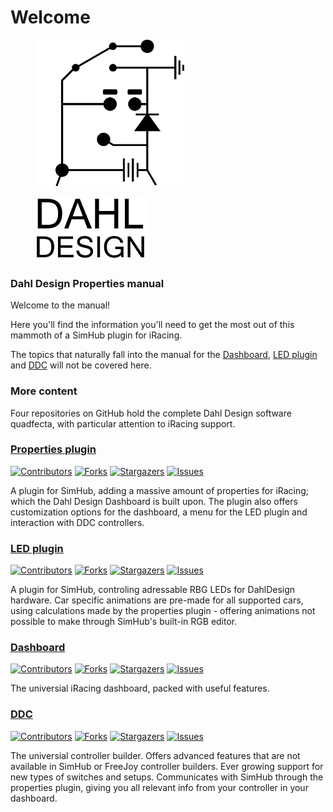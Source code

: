 # Welcome

<figure><img src=".gitbook/assets/spaces_jbYAjQCk3opS973PPvtm_uploads_git-blob-ab398c7e23d1ea0e86e9ecdaa50f57e756ab5314_blackLogo (3).png" alt=""><figcaption></figcaption></figure>

<figure><img src=".gitbook/assets/Dahl design text.PNG" alt=""><figcaption></figcaption></figure>

### Dahl Design Properties manual

Welcome to the manual!

Here you'll find the information you'll need to get the most out of this mammoth of a SimHub plugin for iRacing.

The topics that naturally fall into the manual for the [Dashboard](https://github.com/andreasdahl1987/DahlDesignDash), [LED plugin](https://github.com/andreasdahl1987/DahlDesignLED) and [DDC](https://github.com/andreasdahl1987/DahlDesignDDC) will not be covered here.

### More content

Four repositories on GitHub hold the complete Dahl Design software quadfecta, with particular attention to iRacing support.

### [Properties plugin](https://github.com/andreasdahl1987/DahlDesignProperties)

[![Contributors](https://img.shields.io/github/contributors/andreasdahl1987/DahlDesignProperties.svg?style=for-the-badge)](https://github.com/andreasdahl1987/DahlDesignProperties/graphs/contributors) [![Forks](https://img.shields.io/github/forks/andreasdahl1987/DahlDesignProperties.svg?style=for-the-badge)](https://github.com/andreasdahl1987/DahlDesignProperties/network/members) [![Stargazers](https://img.shields.io/github/stars/andreasdahl1987/DahlDesignProperties.svg?style=for-the-badge)](https://github.com/andreasdahl1987/DahlDesignProperties/stargazers) [![Issues](https://img.shields.io/github/issues/andreasdahl1987/DahlDesignProperties.svg?style=for-the-badge)](https://github.com/andreasdahl1987/DahlDesignProperties/issues)

A plugin for SimHub, adding a massive amount of properties for iRacing; which the Dahl Design Dashboard is built upon. The plugin also offers customization options for the dashboard, a menu for the LED plugin and interaction with DDC controllers.

### [LED plugin](https://github.com/andreasdahl1987/DahlDesignLED)

[![Contributors](https://img.shields.io/github/contributors/andreasdahl1987/DahlDesignLED.svg?style=for-the-badge)](https://github.com/andreasdahl1987/DahlDesignLED/graphs/contributors) [![Forks](https://img.shields.io/github/forks/andreasdahl1987/DahlDesignLED.svg?style=for-the-badge)](https://github.com/andreasdahl1987/DahlDesignLED/network/members) [![Stargazers](https://img.shields.io/github/stars/andreasdahl1987/DahlDesignLED.svg?style=for-the-badge)](https://github.com/andreasdahl1987/DahlDesignLED/stargazers) [![Issues](https://img.shields.io/github/issues/andreasdahl1987/DahlDesignLED.svg?style=for-the-badge)](https://github.com/andreasdahl1987/DahlDesignLED/issues)

A plugin for SimHub, controling adressable RBG LEDs for DahlDesign hardware. Car specific animations are pre-made for all supported cars, using calculations made by the properties plugin - offering animations not possible to make through SimHub's built-in RGB editor.

### [Dashboard](https://github.com/andreasdahl1987/DahlDesignDash)

[![Contributors](https://img.shields.io/github/contributors/andreasdahl1987/DahlDesignDash.svg?style=for-the-badge)](https://github.com/andreasdahl1987/DahlDesignDash/graphs/contributors) [![Forks](https://img.shields.io/github/forks/andreasdahl1987/DahlDesignDash.svg?style=for-the-badge)](https://github.com/andreasdahl1987/DahlDesignDash/network/members) [![Stargazers](https://img.shields.io/github/stars/andreasdahl1987/DahlDesignDash.svg?style=for-the-badge)](https://github.com/andreasdahl1987/DahlDesignDash/stargazers) [![Issues](https://img.shields.io/github/issues/andreasdahl1987/DahlDesignDash.svg?style=for-the-badge)](https://github.com/andreasdahl1987/DahlDesignDash/issues)

The universial iRacing dashboard, packed with useful features.

### [DDC](https://github.com/andreasdahl1987/DahlDesignDDC)

[![Contributors](https://img.shields.io/github/contributors/andreasdahl1987/DahlDesignDDC.svg?style=for-the-badge)](https://github.com/andreasdahl1987/DahlDesignDDC/graphs/contributors) [![Forks](https://img.shields.io/github/forks/andreasdahl1987/DahlDesignDDC.svg?style=for-the-badge)](https://github.com/andreasdahl1987/DahlDesignDDC/network/members) [![Stargazers](https://img.shields.io/github/stars/andreasdahl1987/DahlDesignDDC.svg?style=for-the-badge)](https://github.com/andreasdahl1987/DahlDesignDDC/stargazers) [![Issues](https://img.shields.io/github/issues/andreasdahl1987/DahlDesignDDC.svg?style=for-the-badge)](https://github.com/andreasdahl1987/DahlDesignDDC/issues)

The universial controller builder. Offers advanced features that are not available in SimHub or FreeJoy controller builders. Ever growing support for new types of switches and setups. Communicates with SimHub through the properties plugin, giving you all relevant info from your controller in your dashboard.
